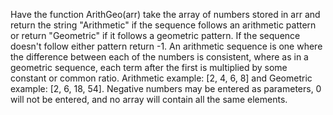 Have the function ArithGeo(arr) take the array of numbers stored in arr
and return the string "Arithmetic" if the sequence follows an arithmetic
pattern or return "Geometric" if it follows a geometric pattern. If the
sequence doesn't follow either pattern return -1. An arithmetic sequence
is one where the difference between each of the numbers is consistent,
where as in a geometric sequence, each term after the first is multiplied
by some constant or common ratio. Arithmetic example: [2, 4, 6, 8] and
Geometric example: [2, 6, 18, 54]. Negative numbers may be entered as parameters,
0 will not be entered, and no array will contain all the same elements.
